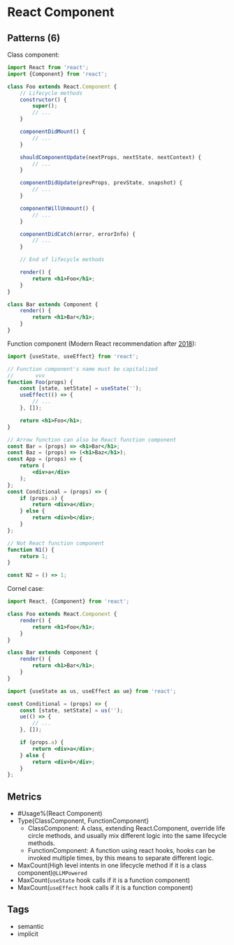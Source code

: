 # React Component

## Patterns (6)

Class component:

```jsx
import React from 'react';
import {Component} from 'react';

class Foo extends React.Component {
    // Lifecycle methods
    constructor() {
        super();
        // ...
    }

    componentDidMount() {
        // ...
    }

    shouldComponentUpdate(nextProps, nextState, nextContext) {
        // ...
    }

    componentDidUpdate(prevProps, prevState, snapshot) {
        // ...
    }

    componentWillUnmount() {
        // ...
    }

    componentDidCatch(error, errorInfo) {
        // ...
    }

    // End of lifecycle methods

    render() {
        return <h1>Foo</h1>;
    }
}

class Bar extends Component {
    render() {
        return <h1>Bar</h1>;
    }
}
```

Function component (Modern React recommendation
after [2018](https://react.dev/blog/2023/03/16/introducing-react-dev#going-all-in-on-modern-react-with-hooks)):

```jsx
import {useState, useEffect} from 'react';

// Function component's name must be capitalized
//       vvv
function Foo(props) {
    const [state, setState] = useState('');
    useEffect(() => {
        // ...
    }, []);

    return <h1>Foo</h1>;
}

// Arrow function can also be React function component
const Bar = (props) => <h1>Bar</h1>;
const Baz = (props) => (<h1>Baz</h1>);
const App = (props) => {
    return (
        <div>a</div>
    );
};
const Conditional = (props) => {
    if (props.a) {
        return <div>a</div>;
    } else {
        return <div>b</div>;
    }
};

// Not React function component
function N1() {
    return 1;
}

const N2 = () => 1;
```

Cornel case:

```jsx
import React, {Component} from 'react';

class Foo extends React.Component {
    render() {
        return <h1>Foo</h1>;
    }
}

class Bar extends Component {
    render() {
        return <h1>Bar</h1>;
    }
}
```

```jsx
import {useState as us, useEffect as ue} from 'react';

const Conditional = (props) => {
    const [state, setState] = us('');
    ue(() => {
        // ...
    }, []);

    if (props.a) {
        return <div>a</div>;
    } else {
        return <div>b</div>;
    }
};
```

## Metrics

* #Usage%(React Component)
* Type{ClassComponent, FunctionComponent}
    * ClassComponent: A class, extending React.Component, override
      life circle methods, and usually mix different logic into the same lifecycle
      methods.
    * FunctionComponent: A function using react hooks, hooks can be invoked multiple
      times, by this means to separate different logic.
* MaxCount(High level intents in one lifecycle method if it is a class
  component)`@LLMPowered`
* MaxCount(`useState` hook calls if it is a function component)
* MaxCount(`useEffect` hook calls if it is a function component)

<!--TODO: React ecosystem also encapsulates more hooks, which usually starts with `use`-->

## Tags

* semantic
* implicit
